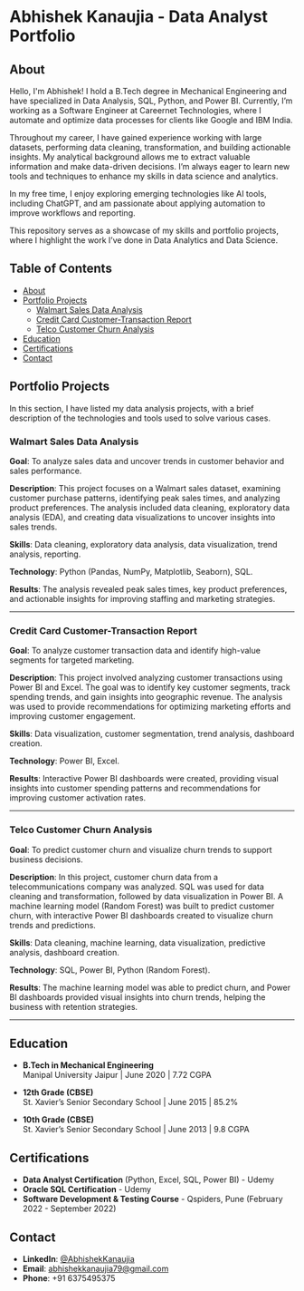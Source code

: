 # Abhishek Kanaujia - Data Analyst Portfolio

## About
Hello, I'm Abhishek! I hold a B.Tech degree in Mechanical Engineering and have specialized in Data Analysis, SQL, Python, and Power BI. Currently, I’m working as a Software Engineer at Careernet Technologies, where I automate and optimize data processes for clients like Google and IBM India.

Throughout my career, I have gained experience working with large datasets, performing data cleaning, transformation, and building actionable insights. My analytical background allows me to extract valuable information and make data-driven decisions. I’m always eager to learn new tools and techniques to enhance my skills in data science and analytics.

In my free time, I enjoy exploring emerging technologies like AI tools, including ChatGPT, and am passionate about applying automation to improve workflows and reporting.

This repository serves as a showcase of my skills and portfolio projects, where I highlight the work I’ve done in Data Analytics and Data Science.

## Table of Contents
- [About](#about)
- [Portfolio Projects](#portfolio-projects)
  - [Walmart Sales Data Analysis](#walmart-sales-data-analysis)
  - [Credit Card Customer-Transaction Report](#credit-card-customer-transaction-report)
  - [Telco Customer Churn Analysis](#telco-customer-churn-analysis)
- [Education](#education)
- [Certifications](#certifications)
- [Contact](#contact)

## Portfolio Projects
In this section, I have listed my data analysis projects, with a brief description of the technologies and tools used to solve various cases.

### Walmart Sales Data Analysis

**Goal**: To analyze sales data and uncover trends in customer behavior and sales performance.

**Description**: This project focuses on a Walmart sales dataset, examining customer purchase patterns, identifying peak sales times, and analyzing product preferences. The analysis included data cleaning, exploratory data analysis (EDA), and creating data visualizations to uncover insights into sales trends.

**Skills**: Data cleaning, exploratory data analysis, data visualization, trend analysis, reporting.

**Technology**: Python (Pandas, NumPy, Matplotlib, Seaborn), SQL.

**Results**: The analysis revealed peak sales times, key product preferences, and actionable insights for improving staffing and marketing strategies.

---

### Credit Card Customer-Transaction Report

**Goal**: To analyze customer transaction data and identify high-value segments for targeted marketing.

**Description**: This project involved analyzing customer transactions using Power BI and Excel. The goal was to identify key customer segments, track spending trends, and gain insights into geographic revenue. The analysis was used to provide recommendations for optimizing marketing efforts and improving customer engagement.

**Skills**: Data visualization, customer segmentation, trend analysis, dashboard creation.

**Technology**: Power BI, Excel.

**Results**: Interactive Power BI dashboards were created, providing visual insights into customer spending patterns and recommendations for improving customer activation rates.

---

### Telco Customer Churn Analysis

**Goal**: To predict customer churn and visualize churn trends to support business decisions.

**Description**: In this project, customer churn data from a telecommunications company was analyzed. SQL was used for data cleaning and transformation, followed by data visualization in Power BI. A machine learning model (Random Forest) was built to predict customer churn, with interactive Power BI dashboards created to visualize churn trends and predictions.

**Skills**: Data cleaning, machine learning, data visualization, predictive analysis, dashboard creation.

**Technology**: SQL, Power BI, Python (Random Forest).

**Results**: The machine learning model was able to predict churn, and Power BI dashboards provided visual insights into churn trends, helping the business with retention strategies.

---

## Education
- **B.Tech in Mechanical Engineering**  
  Manipal University Jaipur | June 2020 | 7.72 CGPA

- **12th Grade (CBSE)**  
  St. Xavier’s Senior Secondary School | June 2015 | 85.2%

- **10th Grade (CBSE)**  
  St. Xavier’s Senior Secondary School | June 2013 | 9.8 CGPA

## Certifications
- **Data Analyst Certification** (Python, Excel, SQL, Power BI) - Udemy
- **Oracle SQL Certification** - Udemy
- **Software Development & Testing Course** - Qspiders, Pune (February 2022 - September 2022)

## Contact
- **LinkedIn**: [@AbhishekKanaujia](https://www.linkedin.com/in/abhishek-kanaujia-profile/)
- **Email**: abhishekkanaujia79@gmail.com
- **Phone**: +91 6375495375
